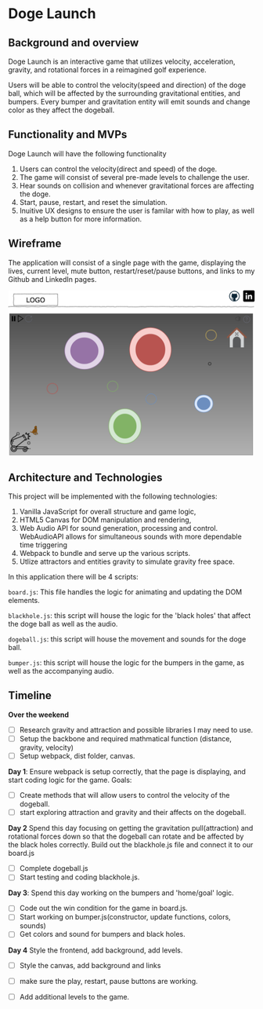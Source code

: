 # Doge Launch

## Background and overview
Doge Launch is an interactive game that utilizes velocity, acceleration, gravity, and rotational forces in a reimagined golf experience.  

Users will be able to control the velocity(speed and direction) of the doge ball, which will be affected by the surrounding gravitational entities, and bumpers.  Every bumper and gravitation entity will emit sounds and change color as they affect the dogeball.  

## Functionality and MVPs
Doge Launch will have the following functionality
1. Users can control the velocity(direct and speed) of the doge.
2. The game will consist of several pre-made levels to challenge the user.
3. Hear sounds on collision and whenever gravitational forces are affecting the doge.
4. Start, pause, restart, and reset the simulation.
5. Inuitive UX designs to ensure the user is familar with how to play, as well as a help button for more information.  

## Wireframe
The application will consist of a single page with the game, displaying the lives, current level, mute button, restart/reset/pause buttons, and links to my Github and LinkedIn pages.  

![wire-frame](assets/images/wireframe.png)


## Architecture and Technologies
This project will be implemented with the following technologies:

1. Vanilla JavaScript for overall structure and game logic,
2. HTML5 Canvas for DOM manipulation and rendering,
3. Web Audio API for sound generation, processing and control. WebAudioAPI allows for simultaneous sounds with more dependable time triggering
4. Webpack to bundle and serve up the various scripts.
5. Utlize attractors and entities gravity to simulate gravity free space. 

In this application there will be 4 scripts: 

``board.js``: This file handles the logic for animating and updating the DOM elements.

```blackhole.js```: this script will house the logic for the 'black holes' that affect the doge ball as well as the audio.

```dogeball.js```: this script will house the movement and sounds for the doge ball.

```bumper.js```: this script will house the logic for the bumpers in the game, as well as the accompanying audio.

## Timeline

**Over the weekend**
- [ ] Research gravity and attraction and possible libraries I may need to use.
- [ ] Setup the backbone and required mathmatical function (distance, gravity, velocity)
- [ ] Setup webpack, dist folder, canvas.

**Day 1**: Ensure webpack is setup correctly, that the page is displaying, and start coding logic for the game.  Goals:
- [ ] Create methods that will allow users to control the velocity of the dogeball.
- [ ] start exploring attraction and gravity and their affects on the dogeball.

**Day 2** Spend this day focusing on getting the gravitation pull(attraction) and rotational forces down so that the dogeball can rotate and be affected by the black holes correctly. Build out the blackhole.js file and connect it to our board.js
- [ ] Complete dogeball.js
- [ ] Start testing and coding blackhole.js.

**Day 3**: Spend this day working on the bumpers and 'home/goal' logic.  
- [ ] Code out the win condition for the game in board.js.
- [ ] Start working on bumper.js(constructor, update functions, colors, sounds)
- [ ] Get colors and sound for bumpers and black holes. 

**Day 4** Style the frontend, add background, add levels.
- [ ] Style the canvas, add background and links
- [ ] make sure the play, restart, pause buttons are working.
- [ ] Add additional levels to the game.

